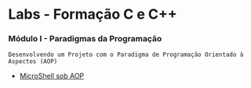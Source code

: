 # Labs - Formação C e C++

### Módulo I - Paradigmas da Programação

```
Desenvolvendo um Projeto com o Paradigma de Programação Orientado à Aspectos (AOP)

```
- [MicroShell sob AOP](https://github.com/LilianMS/repo-curso-c-cplusplus/microshell.c)


